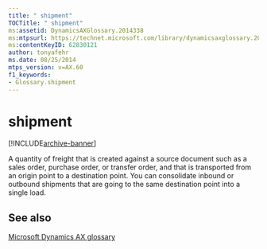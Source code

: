 ```yaml
---
title: " shipment"
TOCTitle: " shipment"
ms:assetid: DynamicsAXGlossary.2014338
ms:mtpsurl: https://technet.microsoft.com/library/dynamicsaxglossary.2014338(v=AX.60)
ms:contentKeyID: 62830121
author: tonyafehr
ms.date: 08/25/2014
mtps_version: v=AX.60
f1_keywords:
- Glossary.shipment
---
```


# shipment


[!INCLUDE[archive-banner](includes/archive-banner.md)]

A quantity of freight that is created against a source document such as a sales order, purchase order, or transfer order, and that is transported from an origin point to a destination point. You can consolidate inbound or outbound shipments that are going to the same destination point into a single load.

## See also

[Microsoft Dynamics AX glossary](glossary/microsoft-dynamics-ax-glossary.md)

  


